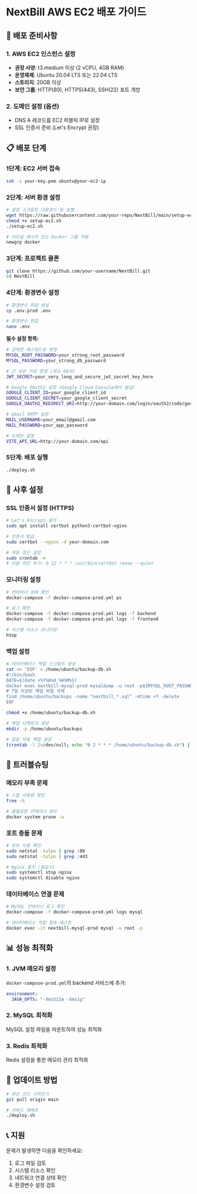 # NextBill AWS EC2 배포 가이드

## 🚀 배포 준비사항

### 1. AWS EC2 인스턴스 설정
- **권장 사양**: t3.medium 이상 (2 vCPU, 4GB RAM)
- **운영체제**: Ubuntu 20.04 LTS 또는 22.04 LTS
- **스토리지**: 20GB 이상
- **보안 그룹**: HTTP(80), HTTPS(443), SSH(22) 포트 개방

### 2. 도메인 설정 (옵션)
- DNS A 레코드를 EC2 퍼블릭 IP로 설정
- SSL 인증서 준비 (Let's Encrypt 권장)

## 📋 배포 단계

### 1단계: EC2 서버 접속
```bash
ssh -i your-key.pem ubuntu@your-ec2-ip
```

### 2단계: 서버 환경 설정
```bash
# 설정 스크립트 다운로드 및 실행
wget https://raw.githubusercontent.com/your-repo/NextBill/main/setup-ec2.sh
chmod +x setup-ec2.sh
./setup-ec2.sh

# 터미널 재시작 또는 Docker 그룹 적용
newgrp docker
```

### 3단계: 프로젝트 클론
```bash
git clone https://github.com/your-username/NextBill.git
cd NextBill
```

### 4단계: 환경변수 설정
```bash
# 환경변수 파일 생성
cp .env.prod .env

# 환경변수 편집
nano .env
```

**필수 설정 항목:**
```bash
# 강력한 패스워드로 변경
MYSQL_ROOT_PASSWORD=your_strong_root_password
MYSQL_PASSWORD=your_strong_db_password

# 긴 보안 키로 변경 (최소 64자)
JWT_SECRET=your_very_long_and_secure_jwt_secret_key_here

# Google OAuth2 설정 (Google Cloud Console에서 발급)
GOOGLE_CLIENT_ID=your_google_client_id
GOOGLE_CLIENT_SECRET=your_google_client_secret
GOOGLE_OAUTH2_REDIRECT_URI=http://your-domain.com/login/oauth2/code/google

# Gmail SMTP 설정
MAIL_USERNAME=your_email@gmail.com
MAIL_PASSWORD=your_app_password

# 도메인 설정
VITE_API_URL=http://your-domain.com/api
```

### 5단계: 배포 실행
```bash
./deploy.sh
```

## 🔧 사후 설정

### SSL 인증서 설정 (HTTPS)
```bash
# Let's Encrypt 설치
sudo apt install certbot python3-certbot-nginx

# 인증서 발급
sudo certbot --nginx -d your-domain.com

# 자동 갱신 설정
sudo crontab -e
# 다음 라인 추가: 0 12 * * * /usr/bin/certbot renew --quiet
```

### 모니터링 설정
```bash
# 컨테이너 상태 확인
docker-compose -f docker-compose-prod.yml ps

# 로그 확인
docker-compose -f docker-compose-prod.yml logs -f backend
docker-compose -f docker-compose-prod.yml logs -f frontend

# 시스템 리소스 모니터링
htop
```

### 백업 설정
```bash
# 데이터베이스 백업 스크립트 생성
cat << 'EOF' > /home/ubuntu/backup-db.sh
#!/bin/bash
DATE=$(date +%Y%m%d_%H%M%S)
docker exec nextbill-mysql-prod mysqldump -u root -p${MYSQL_ROOT_PASSWORD} nextbill_prod > /home/ubuntu/backups/nextbill_${DATE}.sql
# 7일 이상된 백업 파일 삭제
find /home/ubuntu/backups -name "nextbill_*.sql" -mtime +7 -delete
EOF

chmod +x /home/ubuntu/backup-db.sh

# 백업 디렉토리 생성
mkdir -p /home/ubuntu/backups

# 일일 자동 백업 설정
(crontab -l 2>/dev/null; echo "0 2 * * * /home/ubuntu/backup-db.sh") | crontab -
```

## 🚨 트러블슈팅

### 메모리 부족 문제
```bash
# 스왑 사용량 확인
free -h

# 불필요한 컨테이너 정리
docker system prune -a
```

### 포트 충돌 문제
```bash
# 포트 사용 확인
sudo netstat -tulpn | grep :80
sudo netstat -tulpn | grep :443

# Nginx 중지 (필요시)
sudo systemctl stop nginx
sudo systemctl disable nginx
```

### 데이터베이스 연결 문제
```bash
# MySQL 컨테이너 로그 확인
docker-compose -f docker-compose-prod.yml logs mysql

# 데이터베이스 직접 접속 테스트
docker exec -it nextbill-mysql-prod mysql -u root -p
```

## 📊 성능 최적화

### 1. JVM 메모리 설정
`docker-compose-prod.yml`의 backend 서비스에 추가:
```yaml
environment:
  JAVA_OPTS: "-Xms512m -Xmx1g"
```

### 2. MySQL 최적화
MySQL 설정 파일을 마운트하여 성능 최적화

### 3. Redis 최적화
Redis 설정을 통한 메모리 관리 최적화

## 🔄 업데이트 방법

```bash
# 최신 코드 가져오기
git pull origin main

# 서비스 재배포
./deploy.sh
```

## 📞 지원

문제가 발생하면 다음을 확인하세요:
1. 로그 파일 검토
2. 시스템 리소스 확인
3. 네트워크 연결 상태 확인
4. 환경변수 설정 검토
